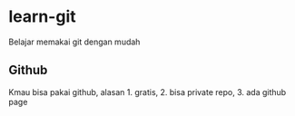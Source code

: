 # learn-git
Belajar memakai git dengan mudah

## Github
Kmau bisa pakai github, alasan 1. gratis, 2. bisa private repo, 3. ada github page
